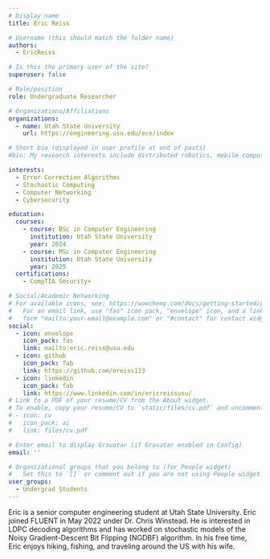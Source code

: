 ```yaml
---
# Display name
title: Eric Reiss

# Username (this should match the folder name)
authors:
  - EricReiss

# Is this the primary user of the site?
superuser: false

# Role/position
role: Undergraduate Researcher

# Organizations/Affiliations
organizations:
  - name: Utah State University
    url: https://engineering.usu.edu/ece/index

# Short bio (displayed in user profile at end of posts)
#bio: My research interests include distributed robotics, mobile computing and programmable matter.

interests:
  - Error Correction Algorithms
  - Stochastic Computing
  - Computer Networking
  - Cybersecurity

education:
  courses:
    - course: BSc in Computer Engineering
      institution: Utah State University
      year: 2024
    - course: MSc in Computer Engineering
      institution: Utah State University
      year: 2025
  certifications:
    - CompTIA Security+

# Social/Academic Networking
# For available icons, see: https://wowchemy.com/docs/getting-started/page-builder/#icons
#   For an email link, use "fas" icon pack, "envelope" icon, and a link in the
#   form "mailto:your-email@example.com" or "#contact" for contact widget.
social:
  - icon: envelope
    icon_pack: fas
    link: mailto:eric.reiss@usu.edu
  - icon: github
    icon_pack: fab
    link: https://github.com/ereiss123
  - icon: linkedin
    icon_pack: fab
    link: https://www.linkedin.com/in/ericreissusu/
# Link to a PDF of your resume/CV from the About widget.
# To enable, copy your resume/CV to `static/files/cv.pdf` and uncomment the lines below.
# - icon: cv
#   icon_pack: ai
#   link: files/cv.pdf

# Enter email to display Gravatar (if Gravatar enabled in Config)
email: ''

# Organizational groups that you belong to (for People widget)
#   Set this to `[]` or comment out if you are not using People widget.
user_groups:
  - Undergrad Students
---
```

Eric is a senior computer engineering student at Utah State University. Eric joined FLUENT in May 2022 under Dr. Chris Winstead. He is interested in LDPC decoding algorithms and has worked on stochastic models of the Noisy Gradient-Descent Bit Flipping (NGDBF) algorithm. In his free time, Eric enjoys hiking, fishing, and traveling around the US with his wife. 
